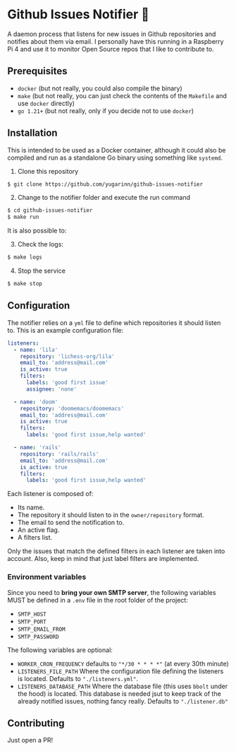# Github Issues Notifier 📢
A daemon process that listens for new issues in Github repositories and notifies about them via email.
I personally have this running in a Raspberry Pi 4 and use it to monitor Open Source repos that I like to contribute to.

## Prerequisites
- `docker` (but not really, you could also compile the binary)
- `make` (but not really, you can just check the contents of the `Makefile` and use `docker` directly)
- `go 1.21+` (but not really, only if you decide not to use `docker`)

## Installation
This is intended to be used as a Docker container, although it could also be compiled and run as a standalone Go binary using something like `systemd`.

1. Clone this repository
``` bash
$ git clone https://github.com/yugarinn/github-issues-notifier
```

2. Change to the notifier folder and execute the run command
``` bash
$ cd github-issues-notifier
$ make run
```

It is also possible to:

3. Check the logs:

``` bash
$ make logs
```

4. Stop the service

``` bash
$ make stop
```

## Configuration
The notifier relies on a `yml` file to define which repositories it should listen to. This is an example configuration file:
``` yaml
listeners:
  - name: 'lila'
    repository: 'lichess-org/lila'
    email_to: 'address@mail.com'
    is_active: true
    filters:
      labels: 'good first issue'
      assignee: 'none'

  - name: 'doom'
    repository: 'doomemacs/doomemacs'
    email_to: 'address@mail.com'
    is_active: true
    filters:
      labels: 'good first issue,help wanted'

  - name: 'rails'
    repository: 'rails/rails'
    email_to: 'address@mail.com'
    is_active: true
    filters:
      labels: 'good first issue,help wanted'
```

Each listener is composed of:
- Its name.
- The repository it should listen to in the `owner/repository`  format.
- The email to send the notification to.
- An active flag.
- A filters list.

Only the issues that match the defined filters in each listener are taken into account. Also, keep in mind that just label filters are implemented.

### Environment variables
Since you need to **bring your own SMTP server**, the following variables MUST be defined in a `.env` file in the root folder of the project:
- `SMTP_HOST`
- `SMTP_PORT`
- `SMTP_EMAIL_FROM`
- `SMTP_PASSWORD`

The following variables are optional:
- `WORKER_CRON_FREQUENCY` defaults to `"*/30 * * * *"` (at every 30th minute)
- `LISTENERS_FILE_PATH` Where the configuration file defining the listeners is located. Defaults to `"./listeners.yml"`.
- `LISTENERS_DATABASE_PATH` Where the database file (this uses `bbolt` under the hood) is located. This database is needed jsut to keep track of the already notified issues, nothing fancy really. Defaults to `"./listener.db"`

## Contributing
Just open a PR!
